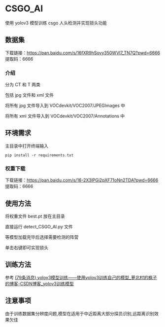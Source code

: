 # CSGO_AI

使用 yolov3 模型训练 csgo 人头检测并实现锁头功能

## 数据集

下载链接：https://pan.baidu.com/s/16fXR9hSovy350WVI7_TN7Q?pwd=6666 
提取码：6666 

### 介绍

分为 CT 和 T 两类

包括 jpg 文件和 xml 文件

将所有 jpg 文件导入到 VOCdevkit/VOC2007/JPEGImages 中

将所有 xml 文件导入到 VOCdevkit/VOC2007/Annotations 中

## 环境需求

主目录中打开终端输入

```
pip install -r requirements.txt
```

### 权重下载

下载链接：https://pan.baidu.com/s/16-2X3lPGi2pXF71oNn2TDA?pwd=6666 
提取码：6666 

## 使用方法

将权重文件 best.pt 放在主目录

直接运行 detect_CSGO_AI.py 文件

等模型加载完毕后选择需要检测的阵营

单击右键即可实现锁头

## 训练方法

参考 [(79条消息) yolov3模型训练——使用yolov3训练自己的模型_萝北村的枫子的博客-CSDN博客_yolov3训练模型](https://blog.csdn.net/thy0000/article/details/124579443)

## 注意事项

由于训练数据集分辨度问题,模型在适用于中近距离大部分探员识别,远距离识别效果欠佳

